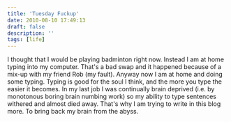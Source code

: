 ```yaml
---
title: 'Tuesday Fuckup'
date: 2010-08-10 17:49:13
draft: false
description: ''
tags: [life]
---
```


I thought that I would be playing badminton right now. Instead I am at home typing into my computer. That's a bad swap and it happened because of a mix-up with my friend Rob (my fault). Anyway now I am at home and doing some typing. Typing is good for the soul I think, and the more you type the easier it becomes. In my last job I was continually brain deprived (i.e. by monotonous boring brain numbing work) so my ability to type sentences withered and almost died away. That's why I am trying to write in this blog more. To bring back my brain from the abyss.